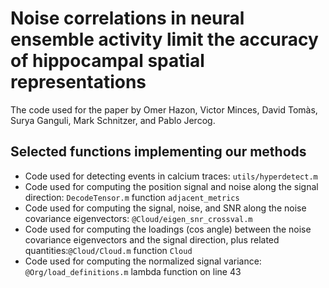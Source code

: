 # Noise correlations in neural ensemble activity limit the accuracy of hippocampal spatial representations

The code used for the paper by Omer Hazon, Victor Minces, David Tomàs, Surya Ganguli, Mark Schnitzer, and Pablo Jercog.

## Selected functions implementing our methods

- Code used for detecting events in calcium traces: `utils/hyperdetect.m`
- Code used for computing the position signal and noise along the signal direction: `DecodeTensor.m` function `adjacent_metrics`
- Code used for computing the signal, noise, and SNR along the noise covariance eigenvectors: `@Cloud/eigen_snr_crossval.m`
- Code used for computing the loadings (cos angle) between the noise covariance eigenvectors and the signal direction, plus related quantities:`@Cloud/Cloud.m` function `Cloud`
- Code used for computing the normalized signal variance: `@Org/load_definitions.m` lambda function on line 43
